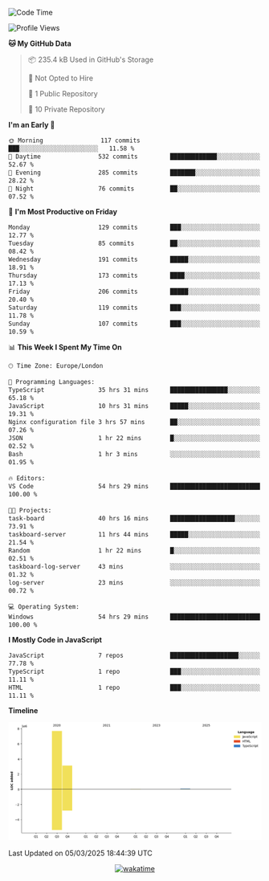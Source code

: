 <!--START_SECTION:waka-->
![Code Time](http://img.shields.io/badge/Code%20Time-96%20hrs%2023%20mins-blue)

![Profile Views](http://img.shields.io/badge/Profile%20Views-0-blue)

**🐱 My GitHub Data** 

> 📦 235.4 kB Used in GitHub's Storage 
 > 
> 🚫 Not Opted to Hire
 > 
> 📜 1 Public Repository 
 > 
> 🔑 10 Private Repository 
 > 
**I'm an Early 🐤** 

```text
🌞 Morning                117 commits         ███░░░░░░░░░░░░░░░░░░░░░░   11.58 % 
🌆 Daytime                532 commits         █████████████░░░░░░░░░░░░   52.67 % 
🌃 Evening                285 commits         ███████░░░░░░░░░░░░░░░░░░   28.22 % 
🌙 Night                  76 commits          ██░░░░░░░░░░░░░░░░░░░░░░░   07.52 % 
```
📅 **I'm Most Productive on Friday** 

```text
Monday                   129 commits         ███░░░░░░░░░░░░░░░░░░░░░░   12.77 % 
Tuesday                  85 commits          ██░░░░░░░░░░░░░░░░░░░░░░░   08.42 % 
Wednesday                191 commits         █████░░░░░░░░░░░░░░░░░░░░   18.91 % 
Thursday                 173 commits         ████░░░░░░░░░░░░░░░░░░░░░   17.13 % 
Friday                   206 commits         █████░░░░░░░░░░░░░░░░░░░░   20.40 % 
Saturday                 119 commits         ███░░░░░░░░░░░░░░░░░░░░░░   11.78 % 
Sunday                   107 commits         ███░░░░░░░░░░░░░░░░░░░░░░   10.59 % 
```


📊 **This Week I Spent My Time On** 

```text
🕑︎ Time Zone: Europe/London

💬 Programming Languages: 
TypeScript               35 hrs 31 mins      ████████████████░░░░░░░░░   65.18 % 
JavaScript               10 hrs 31 mins      █████░░░░░░░░░░░░░░░░░░░░   19.31 % 
Nginx configuration file 3 hrs 57 mins       ██░░░░░░░░░░░░░░░░░░░░░░░   07.26 % 
JSON                     1 hr 22 mins        █░░░░░░░░░░░░░░░░░░░░░░░░   02.52 % 
Bash                     1 hr 3 mins         ░░░░░░░░░░░░░░░░░░░░░░░░░   01.95 % 

🔥 Editors: 
VS Code                  54 hrs 29 mins      █████████████████████████   100.00 % 

🐱‍💻 Projects: 
task-board               40 hrs 16 mins      ██████████████████░░░░░░░   73.91 % 
taskboard-server         11 hrs 44 mins      █████░░░░░░░░░░░░░░░░░░░░   21.54 % 
Random                   1 hr 22 mins        █░░░░░░░░░░░░░░░░░░░░░░░░   02.51 % 
taskboard-log-server     43 mins             ░░░░░░░░░░░░░░░░░░░░░░░░░   01.32 % 
log-server               23 mins             ░░░░░░░░░░░░░░░░░░░░░░░░░   00.72 % 

💻 Operating System: 
Windows                  54 hrs 29 mins      █████████████████████████   100.00 % 
```

**I Mostly Code in JavaScript** 

```text
JavaScript               7 repos             ███████████████████░░░░░░   77.78 % 
TypeScript               1 repo              ███░░░░░░░░░░░░░░░░░░░░░░   11.11 % 
HTML                     1 repo              ███░░░░░░░░░░░░░░░░░░░░░░   11.11 % 
```



**Timeline**

![Lines of Code chart](https://raw.githubusercontent.com/KvasirDeer/KvasirDeer/master/assets/bar_graph.png)


 Last Updated on 05/03/2025 18:44:39 UTC
<!--END_SECTION:waka-->
<div align="center">
  <a href="https://wakatime.com/badge/user/9c5900a6-7863-42dc-bc47-478d4f2204b8/project/94e8febe-0315-47ec-b0f9-666d8a61decd"><img src="https://wakatime.com/badge/user/9c5900a6-7863-42dc-bc47-478d4f2204b8/project/94e8febe-0315-47ec-b0f9-666d8a61decd.svg" alt="wakatime"></a>
</div>

